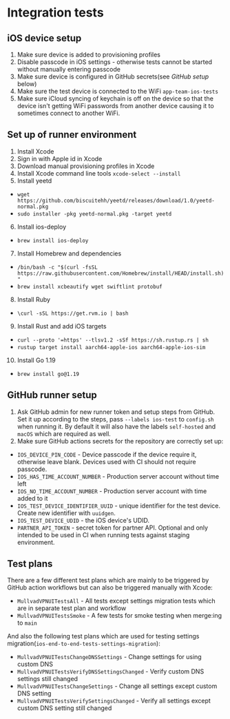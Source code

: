 # Integration tests

## iOS device setup
1. Make sure device is added to provisioning profiles
2. Disable passcode in iOS settings - otherwise tests cannot be started without manually entering passcode
3. Make sure device is configured in GitHub secrets(see *GitHub setup* below)
4. Make sure the test device is connected to the WiFi `app-team-ios-tests`
5. Make sure iCloud syncing of keychain is off on the device so that the device isn't getting WiFi passwords from another device causing it to sometimes connect to another WiFi.

## Set up of runner environment
1. Install Xcode
2. Sign in with Apple id in Xcode
3. Download manual provisioning profiles in Xcode
4. Install Xcode command line tools `xcode-select --install`
5. Install yeetd
 - `wget https://github.com/biscuitehh/yeetd/releases/download/1.0/yeetd-normal.pkg`
 - `sudo installer -pkg yeetd-normal.pkg -target yeetd`
6. Install ios-deploy
  - `brew install ios-deploy`
7. Install Homebrew and dependencies
  - `/bin/bash -c "$(curl -fsSL https://raw.githubusercontent.com/Homebrew/install/HEAD/install.sh)"`
  - `brew install xcbeautify wget swiftlint protobuf`
8. Install Ruby
  - `\curl -sSL https://get.rvm.io | bash`
9. Install Rust and add iOS targets
  - `curl --proto '=https' --tlsv1.2 -sSf https://sh.rustup.rs | sh`
  - `rustup target install aarch64-apple-ios aarch64-apple-ios-sim`
10. Install Go 1.19
  - `brew install go@1.19`

## GitHub runner setup
1. Ask GitHub admin for new runner token and setup steps from GitHub. Set it up according to the steps, pass `--labels ios-test` to `config.sh` when running it. By default it will also have the labels `self-hosted` and `macOS` which are required as well.
2. Make sure GitHub actions secrets for the repository are correctly set up:
  - `IOS_DEVICE_PIN_CODE` - Device passcode if the device require it, otherwise leave blank. Devices used with CI should not require passcode.
  - `IOS_HAS_TIME_ACCOUNT_NUMBER` - Production server account without time left
  - `IOS_NO_TIME_ACCOUNT_NUMBER` - Production server account with time added to it
  - `IOS_TEST_DEVICE_IDENTIFIER_UUID` - unique identifier for the test device. Create new identifier with `uuidgen`.
  - `IOS_TEST_DEVICE_UDID` - the iOS device's UDID.
  - `PARTNER_API_TOKEN` - secret token for partner API. Optional and only intended to be used in CI when running tests against staging environment.

## Test plans
There are a few different test plans which are mainly to be triggered by GitHub action workflows but can also be triggered manually with Xcode:
* `MullvadVPNUITestsAll` - All tests except settings migration tests which are in separate test plan and workflow
* `MullvadVPNUITestsSmoke` - A few tests for smoke testing when merge:ing to `main`

And also the following test plans which are used for testing settings migration(`ios-end-to-end-tests-settings-migration`):

* `MullvadVPNUITestsChangeDNSSettings` - Change settings for using custom DNS
* `MullvadVPNUITestsVerifyDNSSettingsChanged` - Verify custom DNS settings still changed
* `MullvadVPNUITestsChangeSettings` - Change all settings except custom DNS setting
* `MullvadVPNUITestsVerifySettingsChanged` - Verify all settings except custom DNS setting still changed
